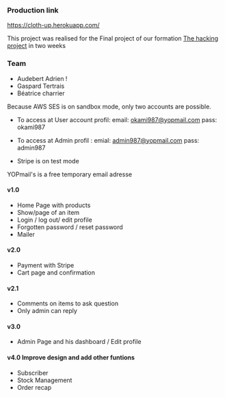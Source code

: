### Production link
https://cloth-up.herokuapp.com/

This project was realised for the Final project of our formation [The hacking project](https://www.thehackingproject.org/fr) in two weeks

### Team
- Audebert Adrien !
- Gaspard Tertrais
- Béatrice charrier

Because AWS SES is on sandbox mode, only two accounts are possible.
- To access at User account profil:
   email: okami987@yopmail.com
   pass: okami987

- To access at Admin profil :
   emial: admin987@yopmail.com
   pass: admin987

- Stripe is on test mode

YOPmail's is a free temporary email adresse

#### v1.0
- Home Page with products
- Show/page of an item
- Login / log out/ edit profile
- Forgotten password / reset password
- Mailer

#### v2.0
- Payment with Stripe
- Cart page and confirmation

#### v2.1
- Comments on items to ask question
- Only admin can reply

#### v3.0
- Admin Page and his dashboard / Edit profile

#### v4.0  Improve design and add other funtions
- Subscriber
- Stock Management
- Order recap